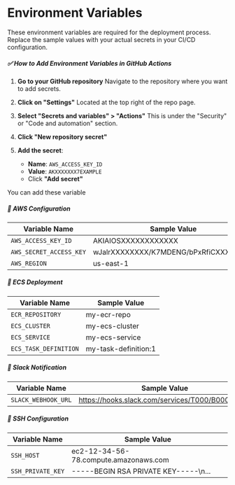 # Environment Variables

These environment variables are required for the deployment process. Replace the sample values with your actual secrets in your CI/CD configuration.

##### ✅ How to Add Environment Variables in GitHub Actions

1. **Go to your GitHub repository**
   Navigate to the repository where you want to add secrets.

2. **Click on "Settings"**
   Located at the top right of the repo page.

3. **Select "Secrets and variables" > "Actions"**
   This is under the "Security" or "Code and automation" section.

4. **Click "New repository secret"**

5. **Add the secret**:

   * **Name**: `AWS_ACCESS_KEY_ID`
   * **Value**: `AKXXXXXXX7EXAMPLE`
   * Click **"Add secret"**

You can add these variable

##### 🔐 AWS Configuration

| Variable Name            | Sample Value                  |
|--------------------------|-------------------------------|
| `AWS_ACCESS_KEY_ID`      | AKIAIOSXXXXXXXXXXXX          |
| `AWS_SECRET_ACCESS_KEY`  | wJalrXXXXXXXX/K7MDENG/bPxRfiCXXXXXXXX |
| `AWS_REGION`             | us-east-1                     |

##### 🚀 ECS Deployment

| Variable Name            | Sample Value                  |
|--------------------------|-------------------------------|
| `ECR_REPOSITORY`         | my-ecr-repo                   |
| `ECS_CLUSTER`            | my-ecs-cluster                |
| `ECS_SERVICE`            | my-ecs-service                |
| `ECS_TASK_DEFINITION`    | my-task-definition:1          |

##### 📣 Slack Notification

| Variable Name            | Sample Value                  |
|--------------------------|-------------------------------|
| `SLACK_WEBHOOK_URL`      | https://hooks.slack.com/services/T000/B000/XXXX |

##### 🔐 SSH Configuration

| Variable Name            | Sample Value                  |
|--------------------------|-------------------------------|
| `SSH_HOST`               | ec2-12-34-56-78.compute.amazonaws.com |
| `SSH_PRIVATE_KEY`        | -----BEGIN RSA PRIVATE KEY-----\n... |